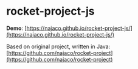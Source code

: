 # rocket-project-js

__Demo__: [https://najaco.github.io/rocket-project-js/](https://najaco.github.io/rocket-project-js/)

Based on original project, written in Java: [https://github.com/najaco/rocket-project](https://github.com/najaco/rocket-project)
